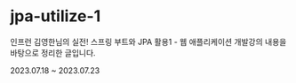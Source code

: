 # jpa-utilize-1

인프런
김영한님의 실전! 스프링 부트와 JPA 활용1 - 웹 애플리케이션 개발강의 내용을 바탕으로 정리한 글입니다.

2023.07.18 ~ 2023.07.23
